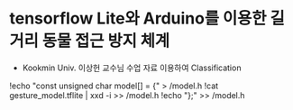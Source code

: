 # tensorflow Lite와 Arduino를 이용한 길거리 동물 접근 방지 체계

- Kookmin Univ. 이상헌 교수님 수업 자료 이용하여 Classification 

!echo "const unsigned char model[] = {" > /model.h
!cat gesture_model.tflite | xxd -i      >> /model.h
!echo "};"                              >> /model.h
